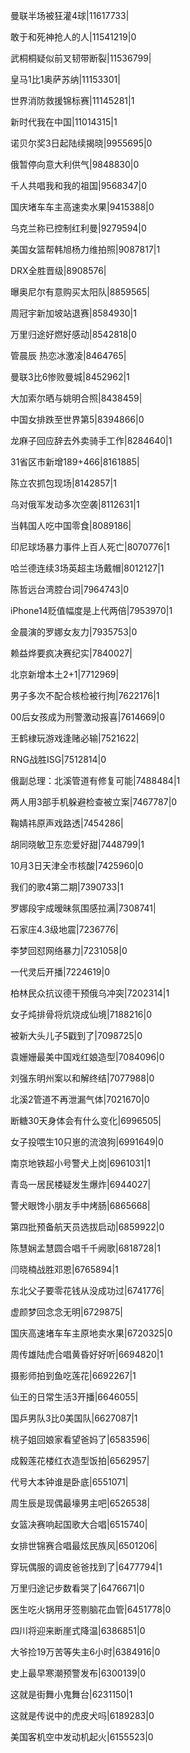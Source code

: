 曼联半场被狂灌4球|11617733|

敢于和死神抢人的人|11541219|0

武桐桐疑似前叉韧带断裂|11536799|

皇马1比1奥萨苏纳|11153301|

世界消防救援锦标赛|11145281|1

新时代我在中国|11014315|1

诺贝尔奖3日起陆续揭晓|9955695|0

俄暂停向意大利供气|9848830|0

千人共唱我和我的祖国|9568347|0

国庆堵车车主高速卖水果|9415388|0

乌克兰称已控制红利曼|9279594|0

美国女篮帮韩旭杨力维拍照|9087817|1

DRX全胜晋级|8908576|

曝奥尼尔有意购买太阳队|8859565|

周冠宇新加坡站退赛|8584930|1

万里归途好燃好感动|8542818|0

管晨辰 热恋冰激凌|8464765|

曼联3比6惨败曼城|8452962|1

大加索尔晒与姚明合照|8438459|

中国女排跌至世界第5|8394866|0

龙麻子回应辞去外卖骑手工作|8284640|1

31省区市新增189+466|8161885|

陈立农抓包现场|8142857|1

乌对俄军发动多次空袭|8112631|1

当韩国人吃中国零食|8089186|

印尼球场暴力事件上百人死亡|8070776|1

哈兰德连续3场英超主场戴帽|8012127|1

陈哲远台湾腔台词|7964743|0

iPhone14贬值幅度是上代两倍|7953970|1

金晨演的罗娜女友力|7935753|0

赖益烨要疯决赛纪实|7840027|

北京新增本土2+1|7712969|

男子多次不配合核检被行拘|7622176|1

00后女孩成为刑警激动报喜|7614669|0

王鹤棣玩游戏逢赌必输|7521622|

RNG战胜ISG|7512814|0

俄副总理：北溪管道有修复可能|7488484|1

两人用3部手机躲避检查被立案|7467787|0

鞠婧祎原声戏路透|7454286|

胡同晓敏卫东恋爱好甜|7448799|1

10月3日天津全市核酸|7425960|0

我们的歌4第二期|7390733|1

罗娜段宇成暧昧氛围感拉满|7308741|

石家庄4.3级地震|7236776|

李梦回怼网络暴力|7231058|0

一代灵后开播|7224619|0

柏林民众抗议德干预俄乌冲突|7202314|1

女子炖排骨将炕烧成仙境|7188216|0

被新大头儿子5戳到了|7098725|0

袁姗姗最美中国戏红娘造型|7084096|0

刘强东明州案以和解终结|7077988|0

北溪2管道不再泄漏气体|7021670|0

断糖30天身体会有什么变化|6996505|

女子投喂生10只崽的流浪狗|6991649|0

南京地铁超小号警犬上岗|6961031|1

青岛一居民楼疑发生爆炸|6944027|

警犬眼馋小朋友手中烤肠|6865668|

第四批预备航天员选拔启动|6859922|0

陈慧娴孟慧圆合唱千千阙歌|6818728|1

闫晓楠战胜邓恩|6765894|1

东北父子要零花钱从没成功过|6741776|

虚颜梦回念念无明|6729875|

国庆高速堵车车主原地卖水果|6720325|0

周传雄陆虎合唱黄昏好好听|6694820|1

摄影师拍到鱼吃莲花|6692267|1

仙王的日常生活3开播|6646055|

国乒男队3比0美国队|6627087|1

桃子姐回娘家看望爸妈了|6583596|

成毅莲花楼红衣造型饭拍|6562957|

代号大本钟谁是卧底|6551071|

周生辰是现偶最壕男主吧|6526538|

女篮决赛响起国歌大合唱|6515740|

女排世锦赛合唱最炫民族风|6501206|

穿玩偶服的调皮爸爸找到了|6477794|1

万里归途记步数看哭了|6476671|0

医生吃火锅用牙签剔脑花血管|6451778|0

四川将迎来断崖式降温|6386851|0

大爷捡19万苦等失主6小时|6384916|0

史上最早寒潮预警发布|6300139|0

这就是街舞小鬼舞台|6231150|1

这就是传说中的虎皮犬吗|6189283|0

美国客机空中发动机起火|6155523|0

